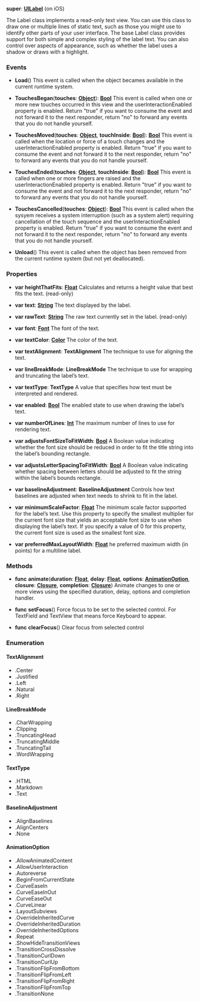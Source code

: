 **super**: **[UILabel](UILabel.md)** (on iOS)

The Label class implements a read-only text view. You can use this class to draw one or multiple lines of static text, such as those you might use to identify other parts of your user interface. The base Label class provides support for both simple and complex styling of the label text. You can also control over aspects of appearance, such as whether the label uses a shadow or draws with a highlight.

### Events

* **Load**()
This event is called when the object becames available in the current runtime system.

* **TouchesBegan**(**touches**: **[Object](../gravity/types.md)**): <strong>[Bool](../gravity/types.md)</strong> 
This event is called when one or more new touches occurred in this view and the userInteractionEnabled property is enabled. Return "true" if you want to consume the event and not forward it to the next responder, return "no" to forward any events that you do not handle yourself.

* **TouchesMoved**(**touches**: **[Object](../gravity/types.md)**, **touchInside**: **[Bool](../gravity/types.md)**): <strong>[Bool](../gravity/types.md)</strong> 
This event is called when the location or force of a touch changes and the userInteractionEnabled property is enabled. Return "true" if you want to consume the event and not forward it to the next responder, return "no" to forward any events that you do not handle yourself.

* **TouchesEnded**(**touches**: **[Object](../gravity/types.md)**, **touchInside**: **[Bool](../gravity/types.md)**): <strong>[Bool](../gravity/types.md)</strong> 
This event is called when one or more fingers are raised and the userInteractionEnabled property is enabled. Return "true" if you want to consume the event and not forward it to the next responder, return "no" to forward any events that you do not handle yourself.

* **TouchesCancelled**(**touches**: **[Object](../gravity/types.md)**): <strong>[Bool](../gravity/types.md)</strong> 
This event is called when the sysyem receives a system interruption (such as a system alert) requiring cancellation of the touch sequence and the userInteractionEnabled property is enabled. Return "true" if you want to consume the event and not forward it to the next responder, return "no" to forward any events that you do not handle yourself.

* **Unload**()
This event is called when the object has been removed from the current runtime system (but not yet deallocated).



### Properties

* **var** **heightThatFits**: **[Float](../gravity/types.md)**
Calculates and returns a height value that best fits the text. \(read-only\)

* **var** **text**: **[String](../gravity/types.md)**
The text displayed by the label.

* **var** **rawText**: **[String](../gravity/types.md)**
The raw text currently set in the label. \(read-only\)

* **var** **font**: **[Font](Font.md)**
The font of the text.

* **var** **textColor**: **[Color](Color.md)**
The color of the text.

* **var** **textAlignment**: **TextAlignment**
The technique to use for aligning the text.

* **var** **lineBreakMode**: **LineBreakMode**
The technique to use for wrapping and truncating the label’s text.

* **var** **textType**: **TextType**
A value that specifies how text must be interpreted and rendered.

* **var** **enabled**: **[Bool](../gravity/types.md)**
The enabled state to use when drawing the label’s text.

* **var** **numberOfLines**: **[Int](../gravity/types.md)**
The maximum number of lines to use for rendering text.

* **var** **adjustsFontSizeToFitWidth**: **[Bool](../gravity/types.md)**
A Boolean value indicating whether the font size should be reduced in order to fit the title string into the label’s bounding rectangle.

* **var** **adjustsLetterSpacingToFitWidth**: **[Bool](../gravity/types.md)**
A Boolean value indicating whether spacing between letters should be adjusted to fit the string within the label’s bounds rectangle.

* **var** **baselineAdjustment**: **BaselineAdjustment**
Controls how text baselines are adjusted when text needs to shrink to fit in the label.

* **var** **minimumScaleFactor**: **[Float](../gravity/types.md)**
The minimum scale factor supported for the label’s text. Use this property to specify the smallest multiplier for the current font size that yields an acceptable font size to use when displaying the label’s text. If you specify a value of 0 for this property, the current font size is used as the smallest font size.

* **var** **preferredMaxLayoutWidth**: **[Float](../gravity/types.md)**
he preferred maximum width (in points) for a multiline label.



### Methods

* **func** **animate**(**duration**: **[Float](../gravity/types.md)**, **delay**: **[Float](../gravity/types.md)**, **options**: **<a href="#_enum_AnimationOption">AnimationOption</a>**, **closure**: **[Closure](../gravity/closure.md)**, **completion**: **[Closure](../gravity/closure.md)**)
Animate changes to one or more views using the specified duration, delay, options and completion handler.

* **func** **setFocus**()
Force focus to be set to the selected control. For TextField and TextView that means force Keyboard to appear.

* **func** **clearFocus**()
Clear focus from selected control





### Enumeration

#### TextAlignment
 * .Center
 * .Justified
 * .Left
 * .Natural
 * .Right

#### LineBreakMode
 * .CharWrapping
 * .Clipping
 * .TruncatingHead
 * .TruncatingMiddle
 * .TruncatingTail
 * .WordWrapping

#### TextType
 * .HTML
 * .Markdown
 * .Text

#### BaselineAdjustment
 * .AlignBaselines
 * .AlignCenters
 * .None

#### AnimationOption
 * .AllowAnimatedContent
 * .AllowUserInteraction
 * .Autoreverse
 * .BeginFromCurrentState
 * .CurveEaseIn
 * .CurveEaseInOut
 * .CurveEaseOut
 * .CurveLinear
 * .LayoutSubviews
 * .OverrideInheritedCurve
 * .OverrideInheritedDuration
 * .OverrideInheritedOptions
 * .Repeat
 * .ShowHideTransitionViews
 * .TransitionCrossDissolve
 * .TransitionCurlDown
 * .TransitionCurlUp
 * .TransitionFlipFromBottom
 * .TransitionFlipFromLeft
 * .TransitionFlipFromRight
 * .TransitionFlipFromTop
 * .TransitionNone



